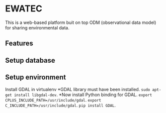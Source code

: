 # EWATEC
This is a web-based platform buit on top ODM (observational data model) for sharing environmental data.
## Features

## Setup database 

## Setup environment
Install GDAL in virtualenv
*GDAL library must have been installed.
`sudo apt-get install libgdal-dev`.
*Now install Python binding for GDAL.
`export CPLUS_INCLUDE_PATH=/usr/include/gdal`.
`export C_INCLUDE_PATH=/usr/include/gdal`.
`pip install GDAL`.
